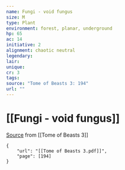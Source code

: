 ```yaml
---
name: Fungi - void fungus
size: M
type: Plant
environment: forest, planar, underground
hp: 65
ac: 14
initiative: 2
alignment: chaotic neutral
legendary: 
lair: 
unique: 
cr: 3
tags: 
source: "Tome of Beasts 3: 194"
url: ""
---
```

# [[Fungi - void fungus]]

[Source](zotero://open-pdf/library/items/BLGR9HVR?page=194) from [[Tome of Beasts 3]]

```pdf
{
	"url": "[[Tome of Beasts 3.pdf]]",
	"page": [194]
}
```

